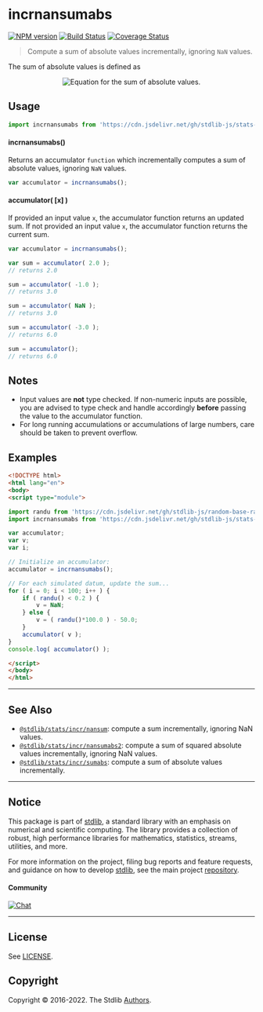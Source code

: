 <!--

@license Apache-2.0

Copyright (c) 2020 The Stdlib Authors.

Licensed under the Apache License, Version 2.0 (the "License");
you may not use this file except in compliance with the License.
You may obtain a copy of the License at

   http://www.apache.org/licenses/LICENSE-2.0

Unless required by applicable law or agreed to in writing, software
distributed under the License is distributed on an "AS IS" BASIS,
WITHOUT WARRANTIES OR CONDITIONS OF ANY KIND, either express or implied.
See the License for the specific language governing permissions and
limitations under the License.

-->

# incrnansumabs

[![NPM version][npm-image]][npm-url] [![Build Status][test-image]][test-url] [![Coverage Status][coverage-image]][coverage-url] <!-- [![dependencies][dependencies-image]][dependencies-url] -->

> Compute a sum of absolute values incrementally, ignoring `NaN` values.

<section class="intro">

The sum of absolute values is defined as

<!-- <equation class="equation" label="eq:sum_absolute_values" align="center" raw="s = \sum_{i=0}^{n-1} |x_i|" alt="Equation for the sum of absolute values."> -->

<div class="equation" align="center" data-raw-text="s = \sum_{i=0}^{n-1} |x_i|" data-equation="eq:sum_absolute_values">
    <img src="https://cdn.jsdelivr.net/gh/stdlib-js/stdlib@0e5577a90290e63a58532d05ccc71fc8403c5d2d/lib/node_modules/@stdlib/stats/incr/nansumabs/docs/img/equation_sum_absolute_values.svg" alt="Equation for the sum of absolute values.">
    <br>
</div>

<!-- </equation> -->

</section>

<!-- /.intro -->



<section class="usage">

## Usage

```javascript
import incrnansumabs from 'https://cdn.jsdelivr.net/gh/stdlib-js/stats-incr-nansumabs@esm/index.mjs';
```

#### incrnansumabs()

Returns an accumulator `function` which incrementally computes a sum of absolute values, ignoring `NaN` values.

```javascript
var accumulator = incrnansumabs();
```

#### accumulator( \[x] )

If provided an input value `x`, the accumulator function returns an updated sum. If not provided an input value `x`, the accumulator function returns the current sum.

```javascript
var accumulator = incrnansumabs();

var sum = accumulator( 2.0 );
// returns 2.0

sum = accumulator( -1.0 );
// returns 3.0

sum = accumulator( NaN );
// returns 3.0

sum = accumulator( -3.0 );
// returns 6.0

sum = accumulator();
// returns 6.0
```

</section>

<!-- /.usage -->

<section class="notes">

## Notes

-   Input values are **not** type checked. If non-numeric inputs are possible, you are advised to type check and handle accordingly **before** passing the value to the accumulator function.
-   For long running accumulations or accumulations of large numbers, care should be taken to prevent overflow.

</section>

<!-- /.notes -->

<section class="examples">

## Examples

<!-- eslint no-undef: "error" -->

```html
<!DOCTYPE html>
<html lang="en">
<body>
<script type="module">

import randu from 'https://cdn.jsdelivr.net/gh/stdlib-js/random-base-randu@esm/index.mjs';
import incrnansumabs from 'https://cdn.jsdelivr.net/gh/stdlib-js/stats-incr-nansumabs@esm/index.mjs';

var accumulator;
var v;
var i;

// Initialize an accumulator:
accumulator = incrnansumabs();

// For each simulated datum, update the sum...
for ( i = 0; i < 100; i++ ) {
    if ( randu() < 0.2 ) {
        v = NaN;
    } else {
        v = ( randu()*100.0 ) - 50.0;
    }
    accumulator( v );
}
console.log( accumulator() );

</script>
</body>
</html>
```

</section>

<!-- /.examples -->

<!-- Section for related `stdlib` packages. Do not manually edit this section, as it is automatically populated. -->

<section class="related">

* * *

## See Also

-   <span class="package-name">[`@stdlib/stats/incr/nansum`][@stdlib/stats/incr/nansum]</span><span class="delimiter">: </span><span class="description">compute a sum incrementally, ignoring NaN values.</span>
-   <span class="package-name">[`@stdlib/stats/incr/nansumabs2`][@stdlib/stats/incr/nansumabs2]</span><span class="delimiter">: </span><span class="description">compute a sum of squared absolute values incrementally, ignoring NaN values.</span>
-   <span class="package-name">[`@stdlib/stats/incr/sumabs`][@stdlib/stats/incr/sumabs]</span><span class="delimiter">: </span><span class="description">compute a sum of absolute values incrementally.</span>

</section>

<!-- /.related -->

<!-- Section for all links. Make sure to keep an empty line after the `section` element and another before the `/section` close. -->


<section class="main-repo" >

* * *

## Notice

This package is part of [stdlib][stdlib], a standard library with an emphasis on numerical and scientific computing. The library provides a collection of robust, high performance libraries for mathematics, statistics, streams, utilities, and more.

For more information on the project, filing bug reports and feature requests, and guidance on how to develop [stdlib][stdlib], see the main project [repository][stdlib].

#### Community

[![Chat][chat-image]][chat-url]

---

## License

See [LICENSE][stdlib-license].


## Copyright

Copyright &copy; 2016-2022. The Stdlib [Authors][stdlib-authors].

</section>

<!-- /.stdlib -->

<!-- Section for all links. Make sure to keep an empty line after the `section` element and another before the `/section` close. -->

<section class="links">

[npm-image]: http://img.shields.io/npm/v/@stdlib/stats-incr-nansumabs.svg
[npm-url]: https://npmjs.org/package/@stdlib/stats-incr-nansumabs

[test-image]: https://github.com/stdlib-js/stats-incr-nansumabs/actions/workflows/test.yml/badge.svg?branch=main
[test-url]: https://github.com/stdlib-js/stats-incr-nansumabs/actions/workflows/test.yml?query=branch:main

[coverage-image]: https://img.shields.io/codecov/c/github/stdlib-js/stats-incr-nansumabs/main.svg
[coverage-url]: https://codecov.io/github/stdlib-js/stats-incr-nansumabs?branch=main

<!--

[dependencies-image]: https://img.shields.io/david/stdlib-js/stats-incr-nansumabs.svg
[dependencies-url]: https://david-dm.org/stdlib-js/stats-incr-nansumabs/main

-->

[chat-image]: https://img.shields.io/gitter/room/stdlib-js/stdlib.svg
[chat-url]: https://gitter.im/stdlib-js/stdlib/

[stdlib]: https://github.com/stdlib-js/stdlib

[stdlib-authors]: https://github.com/stdlib-js/stdlib/graphs/contributors

[umd]: https://github.com/umdjs/umd
[es-module]: https://developer.mozilla.org/en-US/docs/Web/JavaScript/Guide/Modules

[deno-url]: https://github.com/stdlib-js/stats-incr-nansumabs/tree/deno
[umd-url]: https://github.com/stdlib-js/stats-incr-nansumabs/tree/umd
[esm-url]: https://github.com/stdlib-js/stats-incr-nansumabs/tree/esm
[branches-url]: https://github.com/stdlib-js/stats-incr-nansumabs/blob/main/branches.md

[stdlib-license]: https://raw.githubusercontent.com/stdlib-js/stats-incr-nansumabs/main/LICENSE

<!-- <related-links> -->

[@stdlib/stats/incr/nansum]: https://github.com/stdlib-js/stats-incr-nansum/tree/esm

[@stdlib/stats/incr/nansumabs2]: https://github.com/stdlib-js/stats-incr-nansumabs2/tree/esm

[@stdlib/stats/incr/sumabs]: https://github.com/stdlib-js/stats-incr-sumabs/tree/esm

<!-- </related-links> -->

</section>

<!-- /.links -->

